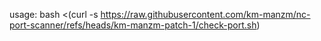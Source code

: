 usage: bash <(curl -s https://raw.githubusercontent.com/km-manzm/nc-port-scanner/refs/heads/km-manzm-patch-1/check-port.sh)
